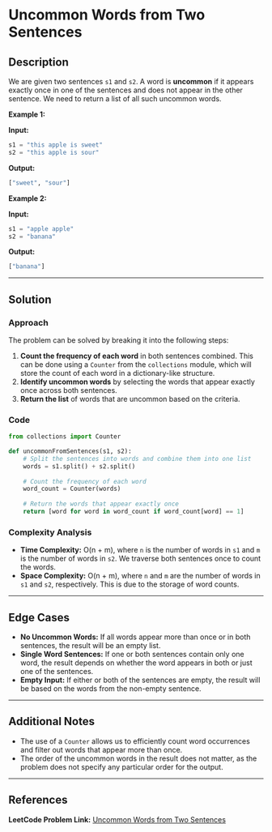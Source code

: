 # Uncommon Words from Two Sentences

## Description

We are given two sentences `s1` and `s2`. A word is **uncommon** if it appears exactly once in one of the sentences and does not appear in the other sentence. We need to return a list of all such uncommon words.

**Example 1:**

**Input:**
```python
s1 = "this apple is sweet"
s2 = "this apple is sour"
```

**Output:**
```python
["sweet", "sour"]
```

**Example 2:**

**Input:**
```python
s1 = "apple apple"
s2 = "banana"
```

**Output:**
```python
["banana"]
```

---

## Solution

### Approach

The problem can be solved by breaking it into the following steps:

1. **Count the frequency of each word** in both sentences combined. This can be done using a `Counter` from the `collections` module, which will store the count of each word in a dictionary-like structure.
2. **Identify uncommon words** by selecting the words that appear exactly once across both sentences.
3. **Return the list** of words that are uncommon based on the criteria.

### Code

```python
from collections import Counter

def uncommonFromSentences(s1, s2):
    # Split the sentences into words and combine them into one list
    words = s1.split() + s2.split()
    
    # Count the frequency of each word
    word_count = Counter(words)
    
    # Return the words that appear exactly once
    return [word for word in word_count if word_count[word] == 1]
```

### Complexity Analysis

- **Time Complexity:** O(n + m), where `n` is the number of words in `s1` and `m` is the number of words in `s2`. We traverse both sentences once to count the words.
- **Space Complexity:** O(n + m), where `n` and `m` are the number of words in `s1` and `s2`, respectively. This is due to the storage of word counts.

---

## Edge Cases

- **No Uncommon Words:** If all words appear more than once or in both sentences, the result will be an empty list.
- **Single Word Sentences:** If one or both sentences contain only one word, the result depends on whether the word appears in both or just one of the sentences.
- **Empty Input:** If either or both of the sentences are empty, the result will be based on the words from the non-empty sentence.

---

## Additional Notes

- The use of a `Counter` allows us to efficiently count word occurrences and filter out words that appear more than once.
- The order of the uncommon words in the result does not matter, as the problem does not specify any particular order for the output.

---

## References

**LeetCode Problem Link:** [Uncommon Words from Two Sentences](https://leetcode.com/problems/uncommon-words-from-two-sentences/)
